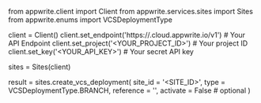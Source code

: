 from appwrite.client import Client
from appwrite.services.sites import Sites
from appwrite.enums import VCSDeploymentType

client = Client()
client.set_endpoint('https://<REGION>.cloud.appwrite.io/v1') # Your API Endpoint
client.set_project('<YOUR_PROJECT_ID>') # Your project ID
client.set_key('<YOUR_API_KEY>') # Your secret API key

sites = Sites(client)

result = sites.create_vcs_deployment(
    site_id = '<SITE_ID>',
    type = VCSDeploymentType.BRANCH,
    reference = '<REFERENCE>',
    activate = False # optional
)
